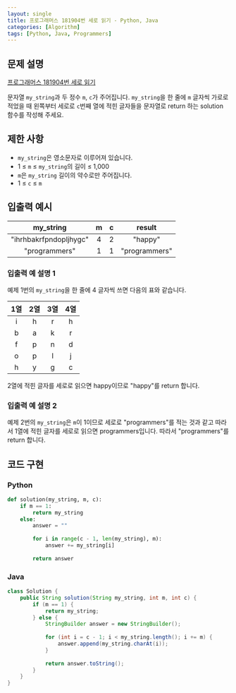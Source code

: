 ```yaml
---
layout: single
title: 프로그래머스 181904번 세로 읽기 - Python, Java
categories: [Algorithm]
tags: [Python, Java, Programmers]
---
```


## 문제 설명
[프로그래머스 181904번 세로 읽기](https://school.programmers.co.kr/learn/courses/30/lessons/181904)

문자열 `my_string`과 두 정수 `m`, `c`가 주어집니다. `my_string`을 한 줄에 `m` 글자씩 가로로 적었을 때 왼쪽부터 세로로 `c`번째 열에 적힌 글자들을 문자열로 return 하는 solution 함수를 작성해 주세요.

## 제한 사항

* `my_string`은 영소문자로 이루어져 있습니다.
* 1 ≤ `m` ≤ `my_string`의 길이 ≤ 1,000
* `m`은 `my_string` 길이의 약수로만 주어집니다.
* 1 ≤ `c` ≤ `m`

## 입출력 예시

|       my_string        | m | c |     result    |
|:----------------------:|:-:|:-:|:-------------:|
| "ihrhbakrfpndopljhygc" | 4 | 2 |    "happy"    |
|     "programmers"      | 1 | 1 | "programmers" |

### 입출력 예 설명 1

예제 1번의 `my_string`을 한 줄에 4 글자씩 쓰면 다음의 표와 같습니다.

| 1열 | 2열 | 3열 | 4열 |
|:--:|:--:|:--:|:--:|
| i  | h  | r  | h  |
| b  | a  | k  | r  |
| f  | p  | n  | d  |
| o  | p  | l  | j  |
| h  | y  | g  | c  |

2열에 적힌 글자를 세로로 읽으면 happy이므로 "happy"를 return 합니다.

### 입출력 예 설명 2

예제 2번의 `my_string`은 `m`이 1이므로 세로로 "programmers"를 적는 것과 같고 따라서 1열에 적힌 글자를 세로로 읽으면 programmers입니다. 따라서 "programmers"를 return 합니다.

## 코드 구현

### Python

```python
def solution(my_string, m, c):
    if m == 1:
        return my_string
    else:
        answer = ""
        
        for i in range(c - 1, len(my_string), m):
            answer += my_string[i]
        
        return answer
```

### Java

```java
class Solution {
    public String solution(String my_string, int m, int c) {
        if (m == 1) {
            return my_string;
        } else {
            StringBuilder answer = new StringBuilder();
            
            for (int i = c - 1; i < my_string.length(); i += m) {
                answer.append(my_string.charAt(i));
            }
            
            return answer.toString();
        }
    }
}
```